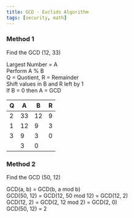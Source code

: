 ```yaml
---
title: GCD - Euclids Algorithm
tags: [security, math]
---
```


### Method 1

Find the GCD (12, 33)

Largest Number = A  
Perform A % B  
Q = Quotient, R = Remainder  
Shift values in B and R left by 1  
If B = 0 then A = GCD

| Q   | A   | B   | R   |
| --- | --- | --- | --- |
| 2   | 33  | 12  | 9   |
| 1   | 12  | 9   | 3   |
| 3   | 9   | 3   | 0   |
|     | 3   | 0   |     |

### Method 2

Find the GCD (50, 12)

GCD(a, b) = GCD(b, a mod b)  
GCD(50, 12) = GCD(12, 50 mod 12) = GCD(12, 2)  
GCD(12, 2) = GCD(2, 12 mod 2) = GCD(2, 0)  
GCD(50, 12) = 2